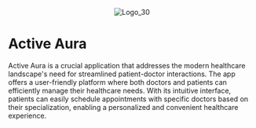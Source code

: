 <p align="center">
  <img src="https://github.com/Aditi-novelista/activeaura/assets/119444037/932992eb-035f-4cca-a8e9-c47793dea292" alt="Logo_30">
</p>

# Active Aura

Active Aura is a crucial application that addresses the modern healthcare landscape's need for streamlined patient-doctor interactions. The app offers a user-friendly platform where both doctors and patients can efficiently manage their healthcare needs. With its intuitive interface, patients can easily schedule appointments with specific doctors based on their specialization, enabling a personalized and convenient healthcare experience.
